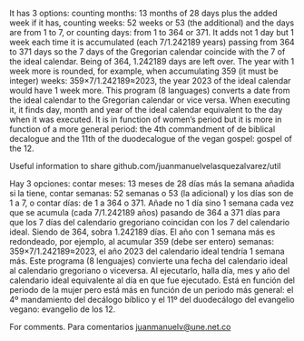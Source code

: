 It has 3 options: counting months: 13 months of 28 days plus the added week if it has, counting weeks: 52 weeks or 53 (the additional) and the days are from 1 to 7, or counting days: from 1 to 364 or 371. It adds not 1 day but 1 week each time it is accumulated (each 7/1.242189 years) passing from 364 to 371 days so the 7 days of the Gregorian calendar coincide with the 7 of the ideal calendar. Being of 364, 1.242189 days are left over. The year with 1 week more is rounded, for example, when accumulating 359 (it must be integer) weeks: 359×7/1.242189≈2023, the year 2023 of the ideal calendar would have 1 week more. This program (8 languages) converts a date from the ideal calendar to the Gregorian calendar or vice versa. When executing it, it finds day, month and year of the ideal calendar equivalent to the day when it was executed. It is in function of women’s period but it is more in function of a more general period: the 4th commandment of de biblical decalogue and the 11th of the duodecalogue of the vegan gospel: gospel of the 12.

Useful information to share github.com/juanmanuelvelasquezalvarez/util

Hay 3 opciones: contar meses: 13 meses de 28 días más la semana añadida si la tiene, contar semanas: 52 semanas o 53 (la adicional) y los días son de 1 a 7, o contar días: de 1 a 364 o 371. Añade no 1 día sino 1 semana cada vez que se acumula (cada 7/1.242189 años) pasando de 364 a 371 días para que los 7 días del calendario gregoriano coincidan con los 7 del calendario ideal. Siendo de 364, sobra 1.242189 días. El año con 1 semana más es redondeado, por ejemplo, al acumular 359 (debe ser entero) semanas: 359×7/1.242189≈2023, el año 2023 del calendario ideal tendría 1 semana más. Este programa (8 lenguajes) convierte una fecha del calendario ideal al calendario gregoriano o viceversa. Al ejecutarlo, halla día, mes y año del calendario ideal equivalente al día en que fue ejecutado. Está en función del periodo de la mujer pero está más en función de un periodo más general: el 4º mandamiento del decálogo bíblico y el 11º del duodecálogo del evangelio vegano: evangelio de los 12.

For comments. Para comentarios juanmanuelv@une.net.co
